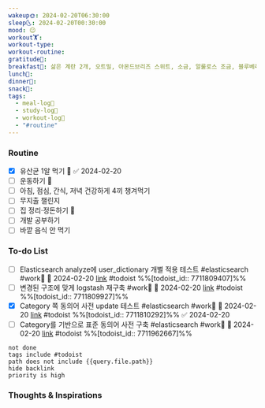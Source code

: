 ```yaml
---
wakeup🌞: 2024-02-20T06:30:00
sleep🌜: 2024-02-20T00:30:00
mood: 😐
workout🏋️: 
workout-type: 
workout-routine: 
gratitude🙏: 
breakfast🍳: 삶은 계란 2개, 오트밀, 아몬드브리즈 스위트, 소금, 알룰로스 조금, 블루베리
lunch🍚: 
dinner🥗: 
snack🍬: 
tags:
  - meal-log📝
  - study-log📓
  - workout-log💪
  - "#routine"
---
```

### Routine 
- [x] 유산균 1알 먹기 🔼 ✅ 2024-02-20
- [ ] 운동하기 🔼
- [ ] 아침, 점심, 간식, 저녁 건강하게 4끼 챙겨먹기
- [ ] 무지출 챌린지 
- [ ] 집 정리·정돈하기 🔼
- [ ] 개발 공부하기
- [ ] 바깥 음식 안 먹기 

### To-do List 
- [ ] Elasticsearch analyze에 user_dictionary 개별 적용 테스트 #elasticsearch #work🏢 📅 2024-02-20 [link](https://todoist.com/showTask?id=7711809407) #todoist  %%[todoist_id:: 7711809407]%%
- [ ] 변경된 구조에 맞게 logstash 재구축 #work🏢 📅 2024-02-20 [link](https://todoist.com/showTask?id=7711809927) #todoist  %%[todoist_id:: 7711809927]%%
- [x] Category 쪽 동의어 사전 update 테스트 #elasticsearch #work🏢 📅 2024-02-20 [link](https://todoist.com/showTask?id=7711810292) #todoist  %%[todoist_id:: 7711810292]%% ✅ 2024-02-20
- [ ] Category를 기반으로 표준 동의어 사전 구축 #elasticsearch #work🏢 📅 2024-02-20 [link](https://todoist.com/showTask?id=7711962667) #todoist  %%[todoist_id:: 7711962667]%%
```tasks
not done
tags include #todoist 
path does not include {{query.file.path}}
hide backlink
priority is high
```


### Thoughts & Inspirations
